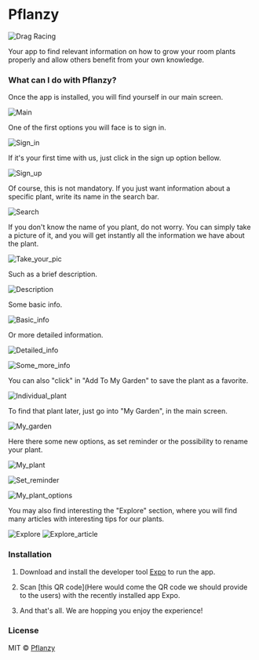 # Pflanzy

![Drag Racing](https://st.depositphotos.com/1169502/2025/v/450/depositphotos_20257115-stock-illustration-abstract-eco-green-plant-with.jpg)

Your app to find relevant information on how to grow your room plants properly and allow others benefit from your own knowledge.

### What can I do with Pflanzy?

Once the app is installed, you will find yourself in our main screen.

![Main](demo_pics/main.jpg)

One of the first options you will face is to sign in.

![Sign_in](demo_pics/sign-in.jpg)

If it's your first time with us, just click in the sign up option bellow.

![Sign_up](demo_pics/sing-up.jpg)

Of course, this is not mandatory. If you just want information about a specific plant, write its name in the search bar.

![Search](demo_pics/plant_search.jpg)

If you don't know the name of you plant, do not worry. You can simply take a picture of it, and you will get instantly all the information we have about the plant.

![Take_your_pic](demo_pics/taking_a_pic.jpg)

Such as a brief description.

![Description](demo_pics/plant_description.jpg)

Some basic info.

![Basic_info](demo_pics/plant_basic_info.jpg)

Or more detailed information.

![Detailed_info](demo_pics/plant_details_example_1.jpg)

![Some_more_info](demo_pics/plant_details_example_3.jpg)

You can also "click" in "Add To My Garden" to save the plant as a favorite.

![Individual_plant](demo_pics/individual_plant.jpg)

To find that plant later, just go into "My Garden", in the main screen.

![My_garden](demo_pics/my_garden.jpg)

Here there some new options, as set reminder or the possibility to rename your plant.

![My_plant](demo_pics/my_plant.jpg)

![Set_reminder](demo_pics/Set_reminder.jpg)

![My_plant_options](demo_pics/my_plant_options.jpg)

You may also find interesting the "Explore" section, where you will find many articles with interesting tips for our plants.

![Explore](demo_pics/explore.jpg)
![Explore_article](demo_pics/explore_article.jpg)

### Installation

1. Download and install the developer tool [Expo](https://play.google.com/store/apps/details?id=host.exp.exponent&hl=es) to run the app.

2. Scan [this QR code](Here would come the QR code we should provide to the users) with the recently installed app Expo.

3. And that's all. We are hopping you enjoy the experience!

### License

MIT © [Pflanzy](https://github.com/Pflanzy/Pflanzy-mobile-app/blob/master/license)
